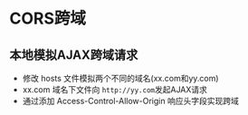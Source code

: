 # CORS跨域

## 本地模拟AJAX跨域请求

- 修改 hosts 文件模拟两个不同的域名(xx.com和yy.com)
- xx.com 域名下文件向 `http://yy.com`发起AJAX请求
- 通过添加 Access-Control-Allow-Origin 响应头字段实现跨域